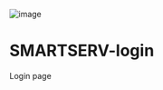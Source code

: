 ![image](https://user-images.githubusercontent.com/64888707/150815241-14da3870-3af3-43fa-b63c-8edb3fab3b8f.jpeg)
# SMARTSERV-login
Login page 
